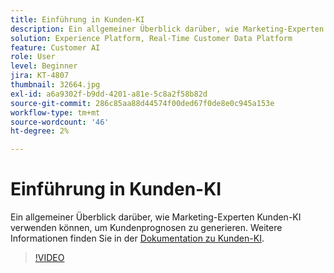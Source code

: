 ```yaml
---
title: Einführung in Kunden-KI
description: Ein allgemeiner Überblick darüber, wie Marketing-Experten Kunden-KI verwenden können, um Kundenprognosen zu generieren.
solution: Experience Platform, Real-Time Customer Data Platform
feature: Customer AI
role: User
level: Beginner
jira: KT-4807
thumbnail: 32664.jpg
exl-id: a6a9302f-b9dd-4201-a81e-5c8a2f58b82d
source-git-commit: 286c85aa88d44574f00ded67f0de8e0c945a153e
workflow-type: tm+mt
source-wordcount: '46'
ht-degree: 2%

---
```


# Einführung in Kunden-KI

Ein allgemeiner Überblick darüber, wie Marketing-Experten Kunden-KI verwenden können, um Kundenprognosen zu generieren. Weitere Informationen finden Sie in der [Dokumentation zu Kunden-KI](https://experienceleague.adobe.com/docs/experience-platform/intelligent-services/customer-ai/overview.html?lang=de).

>[!VIDEO](https://video.tv.adobe.com/v/32664?learn=on&enablevpops)
